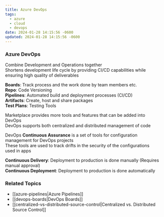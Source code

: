 ```yaml
---
title: Azure DevOps
tags:
  - azure
  - cloud
  - devops
date: 2024-01-28 14:15:56 -0600
updated: 2024-01-28 14:15:56 -0600
---
```


### Azure DevOps

Combine Development and Operations together  
Shortens development life cycle by providing CI/CD capabilities while ensuring high quality of deliverables

**Boards**: Track process and the work done by team members etc.  
**Repo**: Code Versioning  
**Pipelines**: Automated build and deployment processes (CI/CD)  
**Artifacts**: Create, host and share packages  
**Test Plans**: Testing Tools

Marketplace provides more tools and features that can be added into DevOps  
DevOps supports both centralized and distributed management of code  

DevOps **Continuous Assurance** is a set of tools for configuration management for DevOps projects  
These tools are used to track drifts in the security of the configurations used in apps

**Continuous Delivery**: Deployment to production is done manually (Requires manual approval)  
**Continuous Deployment**: Deployment to production is done automatically

### Related Topics

* [[azure-pipelines|Azure Pipelines]]
* [[devops-boards|DevOps Boards]]
* [[centralized-vs-distributed-source-control|Centralized vs. Distributed Source Control]]
